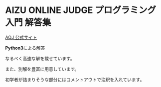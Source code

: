 # AIZU ONLINE JUDGE プログラミング入門 解答集


[AOJ 公式サイト](https://onlinejudge.u-aizu.ac.jp/courses/lesson/2/ITP1/all)

**Python3**による解答

なるべく高速な解を載せています。

また、別解を豊富に用意しています。

初学者が詰まりそうな部分にはコメントアウトで注釈を入れています。
